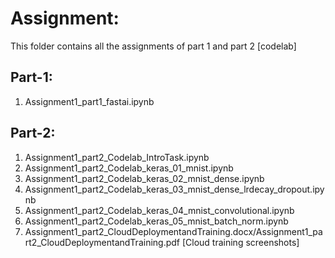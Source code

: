 # Assignment:

This folder contains all the assignments of part 1 and part 2 [codelab]

## Part-1:
1. Assignment1_part1_fastai.ipynb

## Part-2:
1. Assignment1_part2_Codelab_IntroTask.ipynb
2. Assignment1_part2_Codelab_keras_01_mnist.ipynb
3. Assignment1_part2_Codelab_keras_02_mnist_dense.ipynb
4. Assignment1_part2_Codelab_keras_03_mnist_dense_lrdecay_dropout.ipynb
5. Assignment1_part2_Codelab_keras_04_mnist_convolutional.ipynb
6. Assignment1_part2_Codelab_keras_05_mnist_batch_norm.ipynb
7. Assignment1_part2_CloudDeploymentandTraining.docx/Assignment1_part2_CloudDeploymentandTraining.pdf [Cloud training screenshots]

